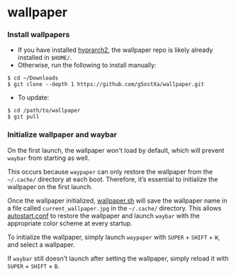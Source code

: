 # wallpaper

### Install wallpapers
- If you have installed [hyprarch2](https://github.com/g5ostXa/hyprarch2), the wallpaper repo is likely already installed in `$HOME/`.
- Otherwise, run the following to install manually:
```
$ cd ~/Downloads
$ git clone --depth 1 https://github.com/g5ostXa/wallpaper.git
```
- To update:
```
$ cd /path/to/wallpaper
$ git pull
```

### Initialize wallpaper and waybar
On the first launch, the wallpaper won't load by default, which will prevent `waybar` from starting as well. 

This occurs because `waypaper` can only restore the wallpaper from the `~/.cache/` directory at each boot. Therefore, it’s essential to initialize the wallpaper on the first launch.

Once the wallpaper initialized, [wallpaper.sh](https://github.com/g5ostXa/hyprarch2/blob/master/src/Scripts/wallpaper.sh) will save the wallpaper name in a file called `current_wallpaper.jpg` in the `~/.cache/` directory.  This allows [autostart.conf](https://github.com/g5ostXa/hyprarch2/blob/master/dotfiles/hypr/conf/autostart.conf) to restore the wallpaper and launch `waybar` with the appropriate color scheme at every startup.

To initialize the wallpaper, simply launch `waypaper` with `SUPER` + `SHIFT` + `W`, and select a wallpaper.

If `waybar` still doesn't launch after setting the wallpaper, simply reload it with `SUPER` + `SHIFT` + `B`.
